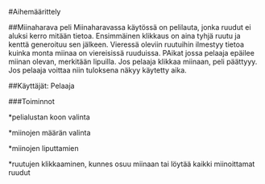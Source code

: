 #Aihemäärittely 

##Miinaharava peli
Miinaharavassa käytössä on pelilauta, jonka ruudut ei aluksi kerro mitään tietoa. Ensimmäinen klikkaus on aina tyhjä ruutu ja kenttä generoituu sen jälkeen. Vieressä oleviin ruutuihin ilmestyy tietoa kuinka monta miinaa on viereisissä ruuduissa. PAikat jossa pelaaja epäilee miinan olevan, merkitään lipuilla. Jos pelaaja klikkaa miinaan, peli päättyyy. Jos pelaaja voittaa niin tuloksena näkyy käytetty aika.

##Käyttäjät: Pelaaja

###Toiminnot

*pelialustan koon valinta

*miinojen määrän valinta

*miinojen liputtamien

*ruutujen klikkaaminen, kunnes osuu miinaan tai löytää kaikki miinoittamat ruudut
